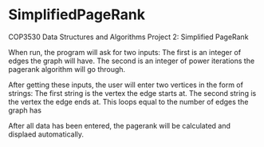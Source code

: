 # SimplifiedPageRank
COP3530 Data Structures and Algorithms Project 2: Simplified PageRank

When run, the program will ask for two inputs:
  The first is an integer of edges the graph will have.
  The second is an integer of power iterations the pagerank algorithm will go through.

After getting these inputs, the user will enter two vertices in the form of strings:
  The first string is the vertex the edge starts at.
  The second string is the vertex the edge ends at.
This loops equal to the number of edges the graph has

After all data has been entered, the pagerank will be calculated and displaed automatically.
